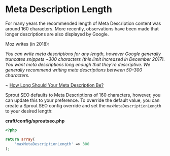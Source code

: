 # Meta Description Length

For many years the recommended length of Meta Description content was around 160 characters. More recently, observations have been made that longer descriptions are also displayed by Google.

Moz writes (in 2018):

_You can write meta descriptions for any length, however Google generally truncates snippets ~300 characters (this limit increased in December 2017). You want meta descriptions long enough that they're descriptive. We generally recommend writing meta descriptions between 50–300 characters._

~ [How Long Should Your Meta Description Be?](https://moz.com/blog/how-long-should-your-meta-description-be-2018)

Sprout SEO defaults to Meta Descriptions of 160 characters, however, you can update this to your preference. To override the default value, you can create a Sprout SEO config override and set the `maxMetaDescriptionLength` to your desired length:

**craft/config/sproutseo.php**

``` php
<?php 

return array(
	'maxMetaDescriptionLength' => 300
);
```
